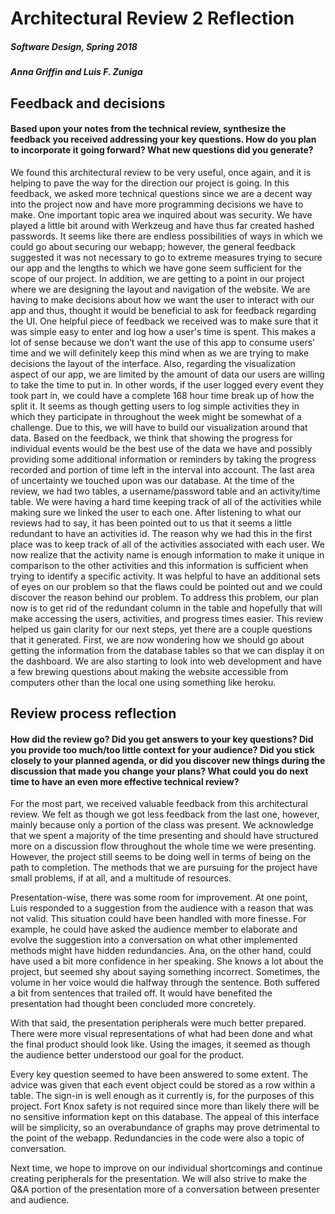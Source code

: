 # Architectural Review 2 Reflection
##### Software Design, Spring 2018
##### Anna Griffin and Luis F. Zuniga


## Feedback and decisions
#### Based upon your notes from the technical review, synthesize the feedback you received addressing your key questions. How do you plan to incorporate it going forward? What new questions did you generate?

We found this architectural review to be very useful, once again, and it is helping to pave the way for the direction our project is going. In this feedback, we asked more technical questions since we are a decent way into the project now and have more programming decisions we have to make. One important  topic area we inquired about was security. We have played a little bit around with Werkzeug and have thus far created hashed passwords. It seems like there are endless possibilities of ways in which we could go about securing our webapp; however, the general feedback suggested it was not necessary to go to extreme measures trying to secure our app and the lengths to which we have gone seem sufficient for the scope of our project.
In addition, we are getting to a point in our project where we are designing the layout and navigation of the website. We are having to make decisions about how we want the user to interact with our app and thus, thought it would be beneficial to ask for feedback regarding the UI. One helpful piece of feedback we received was to make sure that it was simple easy to enter and log how a user's time is spent. This makes a lot of sense because we don’t want the use of this app to consume users’ time and we will definitely keep this mind when as we are trying to make decisions the layout of the interface. Also, regarding the visualization aspect of our app, we are limited by the amount of data our users are willing to take the time to put in. In other words, if the user logged every event they took part in, we could have a complete 168 hour time break up of how the split it. It seems as though getting users to log simple activities they in which they participate in throughout the week might be somewhat of a challenge. Due to this, we will have to build our visualization around that data. Based on the feedback, we think that showing the progress for individual events would be the best use of the data we have and possibly providing some additional information or reminders by taking the progress recorded and portion of time left in the interval into account.
The last area of uncertainty we touched upon was our database. At the time of the review, we had two tables, a username/password table and an activity/time table. We were having a hard time keeping track of all of the activities while making sure we linked the user to each one. After listening to what our reviews had to say, it has been pointed out to us that it seems a little redundant to have an activities id. The reason why we had this in the first place was to keep track of all of the activities associated with each user. We now realize that the activity name is enough information to make it unique in comparison to the other activities and this information is sufficient when trying to identify a specific activity. It was helpful to have an additional sets of eyes on our problem so that the flaws could be pointed out and we could discover the reason behind our problem. To address this problem, our plan now is to get rid of the redundant column in the table and hopefully that will make accessing the users, activities, and progress times easier.
This review helped us gain clarity for our next steps, yet there are a couple questions that it generated. First, we are now wondering how we should go about getting the information from the database tables so that we can display it on the dashboard. We are also starting to look into web development and have a few brewing questions about making the website accessible from computers other than the local one using something like heroku.  


## Review process reflection
#### How did the review go? Did you get answers to your key questions? Did you provide too much/too little context for your audience? Did you stick closely to your planned agenda, or did you discover new things during the discussion that made you change your plans? What could you do next time to have an even more effective technical review?

For the most part, we received valuable feedback from this architectural review. We felt as though we got less feedback from the last one, however, mainly because only a portion of the class was present. We acknowledge that we spent a majority of the time presenting and should have structured more on a discussion flow throughout the whole time we were presenting. However, the project still seems to be doing well in terms of being on the path to completion. The methods that we are pursuing for the project have small problems, if at all, and a multitude of resources.

Presentation-wise, there was some room for improvement. At one point, Luis responded to a suggestion from the audience with a reason that was not valid. This situation could have been handled with more finesse. For example, he could have asked the audience member to elaborate and evolve the suggestion into a conversation on what other implemented methods might have hidden redundancies. Ana, on the other hand, could have used a bit more confidence in her speaking. She knows a lot about the project, but seemed shy about saying something incorrect. Sometimes, the volume in her voice would die halfway through the sentence. Both suffered a bit from sentences that trailed off. It would have benefited the presentation had thought been concluded more concretely.

With that said, the presentation peripherals were much better prepared. There were more visual representations of what had been done and what the final product should look like. Using the images, it seemed as though the audience better understood our goal for the product.

Every key question seemed to have been answered to some extent. The advice was given that each event object could be stored as a row within a table. The sign-in is well enough as it currently is, for the purposes of this project. Fort Knox safety is not required since more than likely there will be no sensitive information kept on this database. The appeal of this interface will be simplicity, so an overabundance of graphs may prove detrimental to the point of the webapp. Redundancies in the code were also a topic of conversation.

Next time, we hope to improve on our individual shortcomings and continue creating peripherals for the presentation. We will also strive to make the Q&A portion of the presentation more of a conversation between presenter and audience. 
